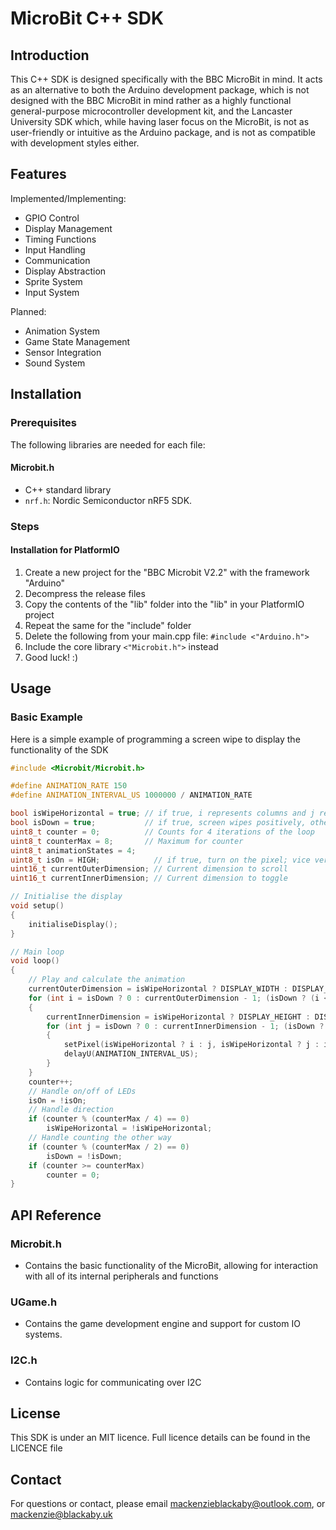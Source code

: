 # MicroBit C++ SDK

## Introduction

This C++ SDK is designed specifically with the BBC MicroBit in mind. It acts as an alternative to both the Arduino development package, which is not designed with the BBC MicroBit in mind rather as a highly functional general-purpose microcontroller development kit, and the Lancaster University SDK which, while having laser focus on the MicroBit, is not as user-friendly or intuitive as the Arduino package, and is not as compatible with development styles either.

## Features

Implemented/Implementing:

- GPIO Control
- Display Management
- Timing Functions
- Input Handling
- Communication
- Display Abstraction
- Sprite System
- Input System

Planned:

- Animation System
- Game State Management
- Sensor Integration
- Sound System

## Installation

### Prerequisites

The following libraries are needed for each file:

#### Microbit.h

- C++ standard library
- `nrf.h`: Nordic Semiconductor nRF5 SDK.

### Steps

#### Installation for PlatformIO

1. Create a new project for the "BBC Microbit V2.2" with the framework "Arduino"
2. Decompress the release files
3. Copy the contents of the "lib" folder into the "lib" in your PlatformIO project
4. Repeat the same for the "include" folder
5. Delete the following from your main.cpp file: `#include <"Arduino.h">`
6. Include the core library `<"Microbit.h">` instead
7. Good luck! :)

## Usage

### Basic Example

Here is a simple example of programming a screen wipe to display the functionality of the SDK

```cpp
#include <Microbit/Microbit.h>

#define ANIMATION_RATE 150
#define ANIMATION_INTERVAL_US 1000000 / ANIMATION_RATE

bool isWipeHorizontal = true; // if true, i represents columns and j represents rows; vice versa
bool isDown = true;           // if true, screen wipes positively, otherwise wipes negatively
uint8_t counter = 0;          // Counts for 4 iterations of the loop
uint8_t counterMax = 8;       // Maximum for counter
uint8_t animationStates = 4;
uint8_t isOn = HIGH;            // if true, turn on the pixel; vice versa
uint16_t currentOuterDimension; // Current dimension to scroll
uint16_t currentInnerDimension; // Current dimension to toggle

// Initialise the display
void setup()
{
    initialiseDisplay();
}

// Main loop
void loop()
{
    // Play and calculate the animation
    currentOuterDimension = isWipeHorizontal ? DISPLAY_WIDTH : DISPLAY_HEIGHT;
    for (int i = isDown ? 0 : currentOuterDimension - 1; (isDown ? (i < currentOuterDimension) : (i >= 0)); i += isDown ? 1 : -1)
    {
        currentInnerDimension = isWipeHorizontal ? DISPLAY_HEIGHT : DISPLAY_WIDTH;
        for (int j = isDown ? 0 : currentInnerDimension - 1; (isDown ? (j < currentInnerDimension) : (j >= 0)); j += isDown ? 1 : -1)
        {
            setPixel(isWipeHorizontal ? i : j, isWipeHorizontal ? j : i, isOn);
            delayU(ANIMATION_INTERVAL_US);
        }
    }
    counter++;
    // Handle on/off of LEDs
    isOn = !isOn;
    // Handle direction
    if (counter % (counterMax / 4) == 0)
        isWipeHorizontal = !isWipeHorizontal;
    // Handle counting the other way
    if (counter % (counterMax / 2) == 0)
        isDown = !isDown;
    if (counter >= counterMax)
        counter = 0;
}


```

## API Reference

### Microbit.h

- Contains the basic functionality of the MicroBit, allowing for interaction with all of its internal peripherals and functions

### UGame.h

- Contains the game development engine and support for custom IO systems.

### I2C.h

- Contains logic for communicating over I2C

## License

This SDK is under an MIT licence. Full licence details can be found in the LICENCE file

## Contact

For questions or contact, please email [mackenzieblackaby@outlook.com](mailto:mackenzieblackaby@outlook.com), or [mackenzie@blackaby.uk](mailto:mackenzie@blackaby.uk)
